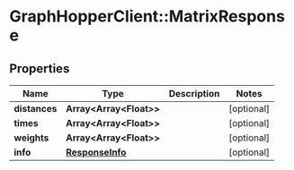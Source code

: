 # GraphHopperClient::MatrixResponse

## Properties
Name | Type | Description | Notes
------------ | ------------- | ------------- | -------------
**distances** | **Array&lt;Array&lt;Float&gt;&gt;** |  | [optional] 
**times** | **Array&lt;Array&lt;Float&gt;&gt;** |  | [optional] 
**weights** | **Array&lt;Array&lt;Float&gt;&gt;** |  | [optional] 
**info** | [**ResponseInfo**](ResponseInfo.md) |  | [optional] 


